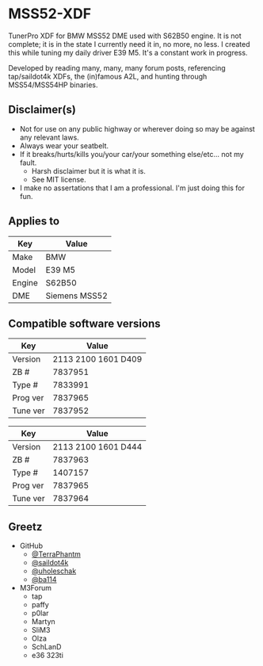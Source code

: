 # MSS52-XDF
TunerPro XDF for BMW MSS52 DME used with S62B50 engine. It is not complete; it is in the state I currently need it in, no more, no less. I created this while tuning my daily driver E39 M5. It's a constant work in progress. 

Developed by reading many, many, many forum posts, referencing tap/saildot4k XDFs, the (in)famous A2L, and hunting through MSS54/MSS54HP binaries. 


## Disclaimer(s)
* Not for use on any public highway or wherever doing so may be against any relevant laws.
* Always wear your seatbelt.
* If it breaks/hurts/kills you/your car/your something else/etc... not my fault.
  * Harsh disclaimer but it is what it is.
  * See MIT license.
* I make no assertations that I am a professional. I'm just doing this for fun.


## Applies to
Key    | Value
------ | -------------
Make   | BMW
Model  | E39 M5
Engine | S62B50
DME    | Siemens MSS52



## Compatible software versions

Key      | Value
-------- | -------------
Version  | 2113 2100 1601 D409
ZB #     | 7837951
Type #   | 7833991
Prog ver | 7837965
Tune ver | 7837952

Key      | Value
-------- | -------------
Version  | 2113 2100 1601 D444
ZB #     | 7837963
Type #   | 1407157
Prog ver | 7837965
Tune ver | 7837964


## Greetz
* GitHub
  * [@TerraPhantm](https://github.com/TerraPhantm)
  * [@saildot4k](https://github.com/saildot4k)
  * [@uholeschak](https://github.com/uholeschak)
  * [@ba114](https://github.com/ba114)
* M3Forum
  * tap
  * paffy
  * p0lar
  * Martyn
  * SliM3
  * Olza
  * SchLanD
  * e36 323ti
